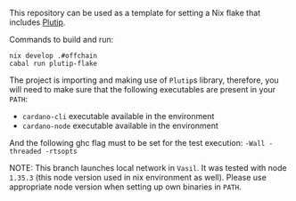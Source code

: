 This repository can be used as a template for setting a Nix flake that includes [Plutip](https://github.com/mlabs-haskell/plutip).

Commands to build and run:
```
nix develop .#offchain
cabal run plutip-flake
```

The project is importing and making use of `Plutip`s library, therefore, you will need to make sure that the following executables are present in your `PATH`:

* `cardano-cli` executable available in the environment
* `cardano-node` executable available in the environment

And the following ghc flag must to be set for the test execution: `-Wall -threaded -rtsopts`

NOTE: This branch launches local network in `Vasil`. It was tested with node `1.35.3` (this node version used in nix environment as well). Please use appropriate node version when setting up own binaries in `PATH`.